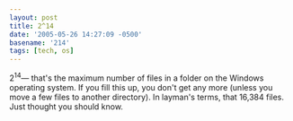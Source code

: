 ```yaml
---
layout: post
title: 2^14
date: '2005-05-26 14:27:09 -0500'
basename: '214'
tags: [tech, os]
---
```


2<sup>14</sup>&mdash; that's the maximum number of files in a folder on the
Windows operating system. If you fill this up, you don't get any more (unless
you move a few files to another directory). In layman's terms, that 16,384
files. Just thought you should know.
